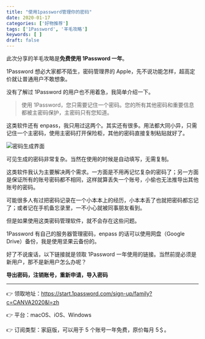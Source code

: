 ```yaml
---
title: "使用1password管理你的密码"
date: 2020-01-17
categories: ['好物推荐']
tags: ['1Password', '羊毛攻略']
keywords: [ ]
draft: false
---
```


此次分享的羊毛攻略是**免费使用 1Password 一年**。

<!-- more -->

1Password 想必大家都不陌生，密码管理界的 Apple，先不说功能怎样，超高定价就让普通用户不敢想象。

没有了解过 1Password 的用户也不用着急，我简单介绍一下。

> 使用 1Password，您只需要记住一个密码。您的所有其他密码和重要信息都被主密码保护，主密码只有您知道。

这类软件还有 enpass，我只用过这两个。其实还有很多。用法都大同小异，只需记住一个主密码，使用主密码打开保险柜，其他的密码直接复制粘贴就好了。

![密码生成界面](https://i.loli.net/2020/01/29/JgYn4VDKGEuqsPT.jpg)

可见生成的密码非常复杂。当然在使用的时候是自动填写，无需复制。

这类软件我认为主要解决两个需求。一方面是不用再记忆复杂的密码了；另一方面是保证所有的账号密码都不相同，这样就算丢失一个账号，小偷也无法推导出其他账号的密码。

可能很多人有过把密码记录在一个小本本上的经历，小本本丢了也就把密码都忘记了；或者记在手机备忘录里，一不小心就被同事朋友看到。

但是如果使用这类密码管理软件，就不会存在这些问题。

1Password 有自己的服务器管理密码，enpass 的话可以使用网盘（Google Drive）备份，我是使用坚果云备份的。

好了不说废话，以下链接就是领取 1Password 一年使用的链接。当然前提必须是新用户，那不是新用户怎么办呢？

**导出密码，注销账号，重新申请，导入密码**

------

👉 领取地址：https://start.1password.com/sign-up/family?c=CANVA2020&l=zh

👉 平台：macOS、iOS、Windows

👉 订阅类型：家庭版，可以用于 5 个账号一年免费，原价每月 5＄。